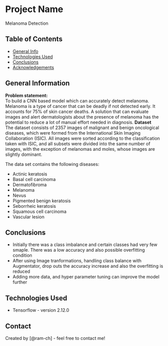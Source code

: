 # Project Name
Melanoma Detection


## Table of Contents
* [General Info](#general-information)
* [Technologies Used](#technologies-used)
* [Conclusions](#conclusions)
* [Acknowledgements](#acknowledgements)

<!-- You can include any other section that is pertinent to your problem -->

## General Information
**Problem statement:**    
To build a CNN based model which can accurately detect melanoma. Melanoma is a type of cancer that can be deadly if not detected early. It accounts for 75% of skin cancer deaths. A solution that can evaluate images and alert dermatologists about the presence of melanoma has the potential to reduce a lot of manual effort needed in diagnosis.
**Dataset**   
The dataset consists of 2357 images of malignant and benign oncological diseases, which were formed from the International Skin Imaging Collaboration (ISIC). All images were sorted according to the classification taken with ISIC, and all subsets were divided into the same number of images, with the exception of melanomas and moles, whose images are slightly dominant.

The data set contains the following diseases:

* Actinic keratosis
* Basal cell carcinoma
* Dermatofibroma
* Melanoma
* Nevus
* Pigmented benign keratosis
* Seborrheic keratosis
* Squamous cell carcinoma
* Vascular lesion


## Conclusions
- Initially there was a class imbalance and certain classes had very few smaple. There was a low accuracy and also possible overfitting condition
- After using Image tranformations, handling class balance with Augmentator, drop outs the accuracy increase and also the overfitting is reduced
- Adding more data, and hyper parameter tuning can improve the model further  


## Technologies Used
- Tensorflow - version 2.12.0


## Contact
Created by [@ram-ch] - feel free to contact me!


